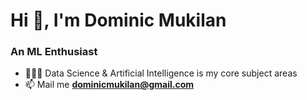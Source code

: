 <h1 align="left">Hi 👋, I'm Dominic Mukilan</h1>
<h3 align="left">An ML Enthusiast</h3>

- 🧑🏼‍💻 Data Science & Artificial Intelligence is my core subject areas
- 📫 Mail me **dominicmukilan@gmail.com**

<p align="left">
</p>
